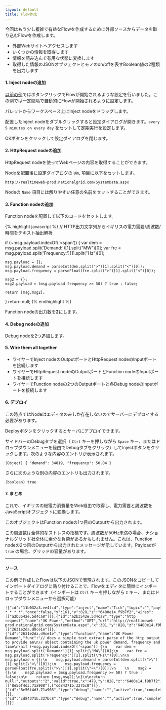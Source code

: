 ```yaml
---
layout: default
title: Flow作成
---
```


今回はもう少し複雑で有益なFlowを作成するために外部ソースからデータを取り込むFlowを作成します。

 - 外部Webサイトへアクセスします
 - いくつかの情報を取得します
 - 情報を読み込んで有用な状態に変換します
 - 取得した情報のJSONオブジェクトとモノのon/offを表すBoolean値の2種類を出力します

#### 1. Inject nodeの追加

[以前の例](first-flow.html)ではボタンクリックでFlowが開始されるような設定を行いました。この例では一定間隔で自動的にFlowが開始されるように設定します。

パレットからワークスペース上にInject nodeをドラッグします。

配置したInject nodeをダブルクリックすると設定ダイアログが開きます。`every 5 minutes on every day` をセットして定期実行を設定します。

OKボタンをクリックして設定ダイアログを閉じます。

#### 2. HttpRequest nodeの追加

HttpRequest nodeを使ってWebページの内容を取得することができます。

Nodeを配置後に設定ダイアログの `URL` 項目に以下をセットします。

    http://realtimeweb-prod.nationalgrid.com/SystemData.aspx

Nodeの `Name` 項目には解りやすい任意の名前をセットすることができます。

#### 3. Function nodeの追加

Function nodeを配置して以下のコードをセットします。

{% highlight javascript %}
// HTTP出力文字列からイギリスの電力需要/周波数/時間をテキスト抽出解析

if (~msg.payload.indexOf('<span')) {
    var dem = msg.payload.split('Demand:')[1].split("MW")[0];
    var fre = msg.payload.split('Frequency:')[1].split("Hz")[0];

    msg.payload = {};
    msg.payload.demand = parseInt(dem.split(">")[1].split("<")[0]);
    msg.payload.frequency = parseFloat(fre.split(">")[1].split("<")[0]);

    msg2 = {};
    msg2.payload = (msg.payload.frequency >= 50) ? true : false;

    return [msg,msg2];
}
return null;
{% endhighlight %}

Function nodeの出力数を<b>2</b>にします。

#### 4. Debug nodeの追加

Debug nodeを2つ追加します。

#### 5. Wire them all together

  - ワイヤーでInject nodeのOutputポートとHttpRequest nodeのInputポートを接続します
  - ワイヤーでHttpRequest nodeのOutputポートとFunction nodeのInputポートを接続します
  - ワイヤーでFunction nodeの2つのOutputポートと各Debug nodeのInputポートを接続します

#### 6. デプロイ

この時点ではNodeはエディタのみしか存在しないのでサーバーにデプロイする必要があります。

Deployボタンをクリックするとサーバにデプロイできます。

サイドバーのDebugタブを選択（ `Ctrl` キーを押しながら `Space` キー、またはドロップダウンメニューを経由でDebugタブをクリック）してInjectボタンをクリックします。次のような内容のエントリが表示されます。

    (Object) { "demand": 34819, "frequency": 50.04 }

さらに次のような別の内容のエントリも出力されます。

    (boolean) true


#### 7. まとめ

これで、イギリスの総電力消費量をWeb経由で取得し、電力需要と周波数をJavaScriptオブジェクトに変換します。

このオブジェクトはFunction nodeの1つ目のOutputから出力されます。

この周波数は全体的なストレスの指標です。周波数が50Hz未満の場合、ナショナルグリッド社全体に余分な負荷があるかもしれません。これは、Function nodeの2つ目のOutputから出力されたメッセージが示しています。Payloadが `true` の場合、グリッドの容量があります。

***

#### ソース

この例で作成したFlowは以下のJSONで表現されます。このJSONをコピーしてインポートダイアログに貼り付けることで、Flowをエディタに簡単にインポートすることができます（インポートは `Ctrl` キーを押しながら `I` キー、またはドロップダウンメニューから選択可能）


    [{"id":"11b032a3.ee4fcd","type":"inject","name":"Tick","topic":"","payload":"","repeat":"","crontab":"*/5 * * * *","once":false,"x":161,"y":828,"z":"6480e14.f9b7f2","wires":[["a2b3542e.5d4ca8"]]},{"id":"a2b3542e.5d4ca8","type":"http request","name":"UK Power","method":"GET","url":"http://realtimeweb-prod.nationalgrid.com/SystemData.aspx","x":301,"y":828,"z":"6480e14.f9b7f2","wires":[["2631e2da.d9ce1e"]]},{"id":"2631e2da.d9ce1e","type":"function","name":"UK Power Demand","func":"// does a simple text extract parse of the http output to provide an\n// object containing the uk power demand, frequency and time\n\nif (~msg.payload.indexOf('<span')) {\n    var dem = msg.payload.split('Demand:')[1].split(\"MW\")[0];\n    var fre = msg.payload.split('Frequency:')[1].split(\"Hz\")[0];\n\n    msg.payload = {};\n    msg.payload.demand = parseInt(dem.split(\">\")[1].split(\"<\")[0]);\n    msg.payload.frequency = parseFloat(fre.split(\">\")[1].split(\"<\")[0]);\n    \n    msg2 = {};\n    msg2.payload = (msg.payload.frequency >= 50) ? true : false;\n\n    return [msg,msg2];\n}\n\nreturn null;","outputs":"2","valid":true,"x":478,"y":828,"z":"6480e14.f9b7f2","wires":[["8e56f4d3.71a908"],["cd84371b.327bc8"]]},{"id":"8e56f4d3.71a908","type":"debug","name":"","active":true,"complete":false,"x":678,"y":798,"z":"6480e14.f9b7f2","wires":[]},{"id":"cd84371b.327bc8","type":"debug","name":"","active":true,"complete":false,"x":679,"y":869,"z":"6480e14.f9b7f2","wires":[]}]
